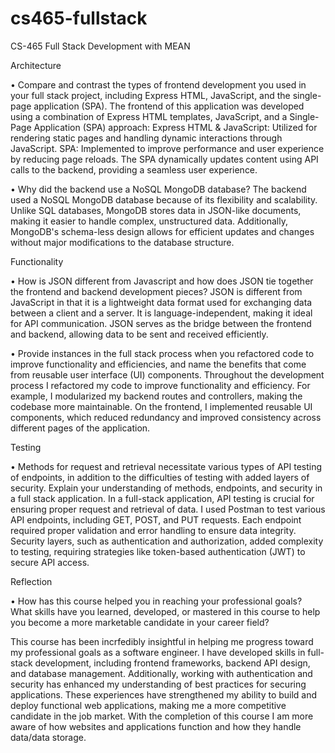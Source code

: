# cs465-fullstack
CS-465 Full Stack Development with MEAN

Architecture

• Compare and contrast the types of frontend development you used in your full stack project, including Express HTML, JavaScript, and the single-page application (SPA).
The frontend of this application was developed using a combination of Express HTML templates, JavaScript, and a Single-Page Application (SPA) approach:
Express HTML & JavaScript: Utilized for rendering static pages and handling dynamic interactions through JavaScript.
SPA: Implemented to improve performance and user experience by reducing page reloads. The SPA dynamically updates content using API calls to the backend, providing a seamless user experience.

• Why did the backend use a NoSQL MongoDB database?
The backend used a NoSQL MongoDB database because of its flexibility and scalability. Unlike SQL databases, MongoDB stores data in JSON-like documents, making it easier to handle complex, unstructured data. Additionally, MongoDB's schema-less design allows for efficient updates and changes without major modifications to the database structure.

Functionality

• How is JSON different from Javascript and how does JSON tie together the frontend and backend development pieces?
JSON is different from JavaScript in that it is a lightweight data format used for exchanging data between a client and a server. It is language-independent, making it ideal for API communication. JSON serves as the bridge between the frontend and backend, allowing data to be sent and received efficiently.

• Provide instances in the full stack process when you refactored code to improve functionality and efficiencies, and name the benefits that come from reusable user interface (UI) components.
Throughout the development process I refactored my code to improve functionality and efficiency. For example, I modularized my backend routes and controllers, making the codebase more maintainable. On the frontend, I implemented reusable UI components, which reduced redundancy and improved consistency across different pages of the application.

Testing

• Methods for request and retrieval necessitate various types of API testing of endpoints, in addition to the difficulties of testing with added layers of security. Explain your understanding of methods, endpoints, and security in a full stack application.
In a full-stack application, API testing is crucial for ensuring proper request and retrieval of data. I used Postman to test various API endpoints, including GET, POST, and PUT requests. Each endpoint required proper validation and error handling to ensure data integrity. Security layers, such as authentication and authorization, added complexity to testing, requiring strategies like token-based authentication (JWT) to secure API access.

Reflection

• How has this course helped you in reaching your professional goals? What skills have you learned, developed, or mastered in this course to help you become a more marketable candidate in your career field?

This course has been incrfedibly insightful in helping me progress toward my professional goals as a software engineer. I have developed skills in full-stack development, including frontend frameworks, backend API design, and database management. Additionally, working with authentication and security has enhanced my understanding of best practices for securing applications. These experiences have strengthened my ability to build and deploy functional web applications, making me a more competitive candidate in the job market. With the completion of this course I am more aware of how websites and applications function and how they handle data/data storage.
